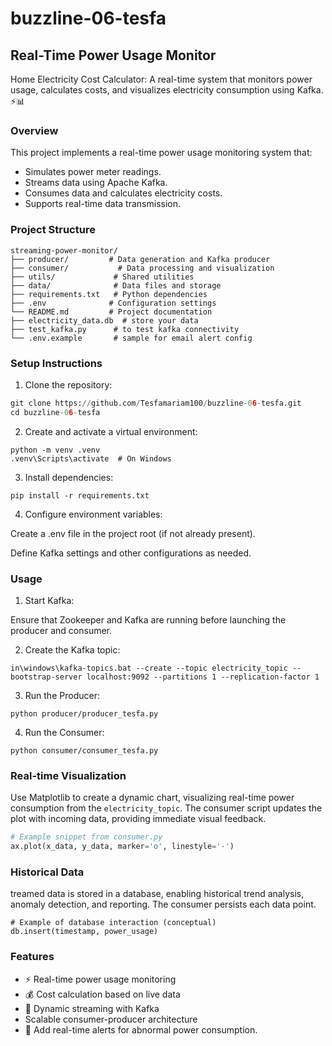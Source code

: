 # buzzline-06-tesfa

## Real-Time Power Usage Monitor
Home Electricity Cost Calculator: A real-time system that monitors power usage, calculates costs, and visualizes electricity consumption using Kafka. ⚡📊

### Overview
This project implements a real-time power usage monitoring system that:

* Simulates power meter readings.
* Streams data using Apache Kafka.
* Consumes data and calculates electricity costs.
* Supports real-time data transmission.

### Project Structure
```
streaming-power-monitor/
├── producer/         # Data generation and Kafka producer
├── consumer/           # Data processing and visualization
├── utils/             # Shared utilities
├── data/              # Data files and storage
├── requirements.txt   # Python dependencies
├── .env              # Configuration settings
└── README.md         # Project documentation
├── electricity_data.db  # store your data
├── test_kafka.py      # to test kafka connectivity 
└── .env.example       # sample for email alert config
```

### Setup Instructions

1. Clone the repository:

```python
git clone https://github.com/Tesfamariam100/buzzline-06-tesfa.git
cd buzzline-06-tesfa
```

2. Create and activate a virtual environment:

```
python -m venv .venv
.venv\Scripts\activate  # On Windows
```

3. Install dependencies:
```
pip install -r requirements.txt
```

4. Configure environment variables:

Create a .env file in the project root (if not already present).

Define Kafka settings and other configurations as needed.

### Usage
1. Start Kafka:

Ensure that Zookeeper and Kafka are running before launching the producer and consumer.

2. Create the Kafka topic:

```
in\windows\kafka-topics.bat --create --topic electricity_topic --bootstrap-server localhost:9092 --partitions 1 --replication-factor 1
```

3. Run the Producer:
```
python producer/producer_tesfa.py
```

4. Run the Consumer:
```
python consumer/consumer_tesfa.py
```
### Real-time Visualization

Use Matplotlib to create a dynamic chart, visualizing real-time power consumption from the `electricity_topic`.
The consumer script updates the plot with incoming data, providing immediate visual feedback.

```python
# Example snippet from consumer.py
ax.plot(x_data, y_data, marker='o', linestyle='-')
```
### Historical Data
treamed data is stored in a database, enabling historical trend analysis, anomaly detection, and reporting.
The consumer persists each data point.
```
# Example of database interaction (conceptual)
db.insert(timestamp, power_usage)
```
### Features
* ⚡ Real-time power usage monitoring
* 💰 Cost calculation based on live data
* 🔄 Dynamic streaming with Kafka
* Scalable consumer-producer architecture
* 🚨 Add real-time alerts for abnormal power consumption.

